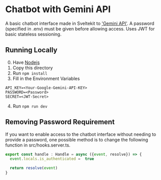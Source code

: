 # Chatbot with Gemini API

A basic chatbot interface made in Sveltekit to ['Gemini API'](https://ai.google.dev/). A password (specified in .env) must be given before allowing access. Uses JWT for basic stateless sessioning.


## Running Locally
0. Have [Nodejs](https://nodejs.org/en)
1. Copy this directory
2. Run `npm install`
3. Fill in the Environment Variables
```env
API_KEY=<Your-Google-Gemini-API-KEY>
PASSWORD=<Password>
SECRET=<JWT-Secret>
```
4. Run `npm run dev`

## Removing Password Requirement
If you want to enable access to the chatbot interface without needing to provide a password, one possible method is to change the following function in src/hooks.server.ts.
```ts
export const handle : Handle = async ({event, resolve}) => {
  event.locals.is_authenticated =  true

  return resolve(event)
}

```
